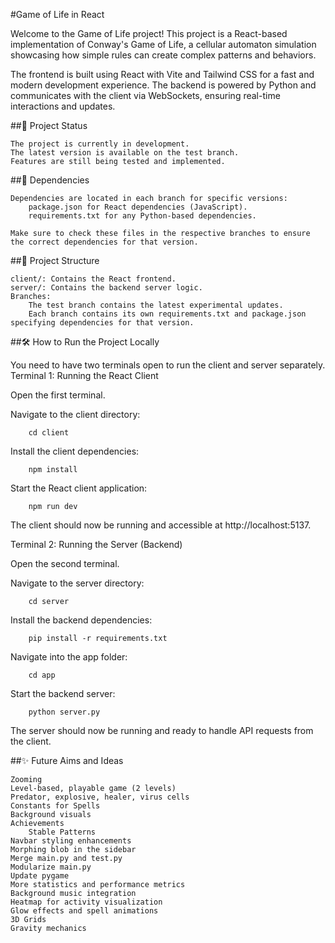 #Game of Life in React

Welcome to the Game of Life project! This project is a React-based implementation of Conway's Game of Life, a cellular automaton simulation showcasing how simple rules can create complex patterns and behaviors.

The frontend is built using React with Vite and Tailwind CSS for a fast and modern development experience. The backend is powered by Python and communicates with the client via WebSockets, ensuring real-time interactions and updates.

##🚀 Project Status

    The project is currently in development.
    The latest version is available on the test branch.
    Features are still being tested and implemented.

##📜 Dependencies

    Dependencies are located in each branch for specific versions:
        package.json for React dependencies (JavaScript).
        requirements.txt for any Python-based dependencies.

    Make sure to check these files in the respective branches to ensure the correct dependencies for that version.

##📂 Project Structure

    client/: Contains the React frontend.
    server/: Contains the backend server logic.
    Branches:
        The test branch contains the latest experimental updates.
        Each branch contains its own requirements.txt and package.json specifying dependencies for that version.

##🛠️ How to Run the Project Locally

You need to have two terminals open to run the client and server separately.
Terminal 1: Running the React Client

Open the first terminal.

Navigate to the client directory:

        cd client

Install the client dependencies:

        npm install

Start the React client application:

        npm run dev

The client should now be running and accessible at http://localhost:5137.

Terminal 2: Running the Server (Backend)

Open the second terminal.

Navigate to the server directory:

        cd server

Install the backend dependencies:

        pip install -r requirements.txt

Navigate into the app folder:

        cd app

Start the backend server:

        python server.py

The server should now be running and ready to handle API requests from the client.

##✨ Future Aims and Ideas

    Zooming
    Level-based, playable game (2 levels)
    Predator, explosive, healer, virus cells
    Constants for Spells
    Background visuals
    Achievements
        Stable Patterns
    Navbar styling enhancements
    Morphing blob in the sidebar
    Merge main.py and test.py
    Modularize main.py
    Update pygame
    More statistics and performance metrics
    Background music integration
    Heatmap for activity visualization
    Glow effects and spell animations
    3D Grids
    Gravity mechanics
